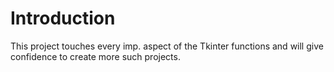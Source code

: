 # Introduction 
This project touches every imp. aspect of the Tkinter functions and will give confidence to create more such projects.
